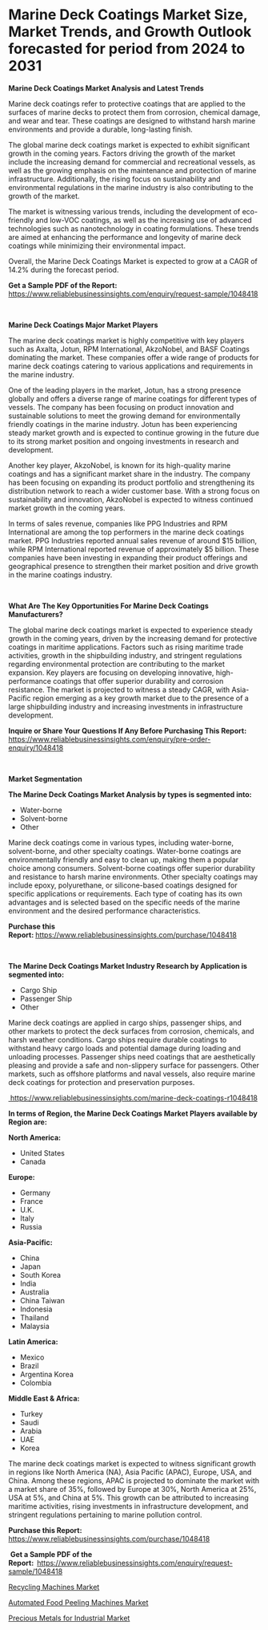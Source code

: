 <p><h1>Marine Deck Coatings Market Size, Market Trends, and Growth Outlook forecasted for period from 2024 to 2031</h1></p><p><strong>Marine Deck Coatings Market Analysis and Latest Trends</strong></p>
<p><p>Marine deck coatings refer to protective coatings that are applied to the surfaces of marine decks to protect them from corrosion, chemical damage, and wear and tear. These coatings are designed to withstand harsh marine environments and provide a durable, long-lasting finish.</p><p>The global marine deck coatings market is expected to exhibit significant growth in the coming years. Factors driving the growth of the market include the increasing demand for commercial and recreational vessels, as well as the growing emphasis on the maintenance and protection of marine infrastructure. Additionally, the rising focus on sustainability and environmental regulations in the marine industry is also contributing to the growth of the market.</p><p>The market is witnessing various trends, including the development of eco-friendly and low-VOC coatings, as well as the increasing use of advanced technologies such as nanotechnology in coating formulations. These trends are aimed at enhancing the performance and longevity of marine deck coatings while minimizing their environmental impact.</p><p>Overall, the Marine Deck Coatings Market is expected to grow at a CAGR of 14.2% during the forecast period.</p></p>
<p><strong>Get a Sample PDF of the Report:&nbsp;</strong> <a href="https://www.reliablebusinessinsights.com/enquiry/request-sample/1048418">https://www.reliablebusinessinsights.com/enquiry/request-sample/1048418</a></p>
<p>&nbsp;</p>
<p><strong>Marine Deck Coatings Major Market Players</strong></p>
<p><p>The marine deck coatings market is highly competitive with key players such as Axalta, Jotun, RPM International, AkzoNobel, and BASF Coatings dominating the market. These companies offer a wide range of products for marine deck coatings catering to various applications and requirements in the marine industry.</p><p>One of the leading players in the market, Jotun, has a strong presence globally and offers a diverse range of marine coatings for different types of vessels. The company has been focusing on product innovation and sustainable solutions to meet the growing demand for environmentally friendly coatings in the marine industry. Jotun has been experiencing steady market growth and is expected to continue growing in the future due to its strong market position and ongoing investments in research and development.</p><p>Another key player, AkzoNobel, is known for its high-quality marine coatings and has a significant market share in the industry. The company has been focusing on expanding its product portfolio and strengthening its distribution network to reach a wider customer base. With a strong focus on sustainability and innovation, AkzoNobel is expected to witness continued market growth in the coming years.</p><p>In terms of sales revenue, companies like PPG Industries and RPM International are among the top performers in the marine deck coatings market. PPG Industries reported annual sales revenue of around $15 billion, while RPM International reported revenue of approximately $5 billion. These companies have been investing in expanding their product offerings and geographical presence to strengthen their market position and drive growth in the marine coatings industry.</p></p>
<p>&nbsp;</p>
<p><strong>What Are The Key Opportunities For Marine Deck Coatings Manufacturers?</strong></p>
<p><p>The global marine deck coatings market is expected to experience steady growth in the coming years, driven by the increasing demand for protective coatings in maritime applications. Factors such as rising maritime trade activities, growth in the shipbuilding industry, and stringent regulations regarding environmental protection are contributing to the market expansion. Key players are focusing on developing innovative, high-performance coatings that offer superior durability and corrosion resistance. The market is projected to witness a steady CAGR, with Asia-Pacific region emerging as a key growth market due to the presence of a large shipbuilding industry and increasing investments in infrastructure development.</p></p>
<p><strong>Inquire or Share Your Questions If Any Before Purchasing This Report:</strong> <a href="https://www.reliablebusinessinsights.com/enquiry/pre-order-enquiry/1048418">https://www.reliablebusinessinsights.com/enquiry/pre-order-enquiry/1048418</a></p>
<p>&nbsp;</p>
<p><strong>Market Segmentation</strong></p>
<p><strong>The Marine Deck Coatings Market Analysis by types is segmented into:</strong></p>
<p><ul><li>Water-borne</li><li>Solvent-borne</li><li>Other</li></ul></p>
<p><p>Marine deck coatings come in various types, including water-borne, solvent-borne, and other specialty coatings. Water-borne coatings are environmentally friendly and easy to clean up, making them a popular choice among consumers. Solvent-borne coatings offer superior durability and resistance to harsh marine environments. Other specialty coatings may include epoxy, polyurethane, or silicone-based coatings designed for specific applications or requirements. Each type of coating has its own advantages and is selected based on the specific needs of the marine environment and the desired performance characteristics.</p></p>
<p><strong>Purchase this Report:&nbsp;</strong><a href="https://www.reliablebusinessinsights.com/purchase/1048418">https://www.reliablebusinessinsights.com/purchase/1048418</a></p>
<p>&nbsp;</p>
<p><strong>The Marine Deck Coatings Market Industry Research by Application is segmented into:</strong></p>
<p><ul><li>Cargo Ship</li><li>Passenger Ship</li><li>Other</li></ul></p>
<p><p>Marine deck coatings are applied in cargo ships, passenger ships, and other markets to protect the deck surfaces from corrosion, chemicals, and harsh weather conditions. Cargo ships require durable coatings to withstand heavy cargo loads and potential damage during loading and unloading processes. Passenger ships need coatings that are aesthetically pleasing and provide a safe and non-slippery surface for passengers. Other markets, such as offshore platforms and naval vessels, also require marine deck coatings for protection and preservation purposes.</p></p>
<p><a href="https://www.reliablebusinessinsights.com/marine-deck-coatings-r1048418">&nbsp;https://www.reliablebusinessinsights.com/marine-deck-coatings-r1048418</a></p>
<p><strong>In terms of Region, the Marine Deck Coatings Market Players available by Region are:</strong></p>
<p>
    <p> <strong> North America: </strong>
        <ul>
            <li>United States</li>
            <li>Canada</li>
        </ul>
        </p> 
    <p> <strong> Europe: </strong>
        <ul>
            <li>Germany</li>
            <li>France</li>
            <li>U.K.</li>
            <li>Italy</li>
            <li>Russia</li>
        </ul>
        </p> 
    <p> <strong> Asia-Pacific: </strong>
        <ul>
            <li>China</li>
            <li>Japan</li>
            <li>South Korea</li>
            <li>India</li>
            <li>Australia</li>
            <li>China Taiwan</li>
            <li>Indonesia</li>
            <li>Thailand</li>
            <li>Malaysia</li>
        </ul>
        </p> 
    <p> <strong> Latin America: </strong>
        <ul>
            <li>Mexico</li>
            <li>Brazil</li>
            <li>Argentina Korea</li>
            <li>Colombia</li>
        </ul>
        </p> 
    <p> <strong> Middle East & Africa: </strong>
        <ul>
            <li>Turkey</li>
            <li>Saudi</li>
            <li>Arabia</li>
            <li>UAE</li>
            <li>Korea</li>
        </ul>
    </p>
    </p>
<p><p>The marine deck coatings market is expected to witness significant growth in regions like North America (NA), Asia Pacific (APAC), Europe, USA, and China. Among these regions, APAC is projected to dominate the market with a market share of 35%, followed by Europe at 30%, North America at 25%, USA at 5%, and China at 5%. This growth can be attributed to increasing maritime activities, rising investments in infrastructure development, and stringent regulations pertaining to marine pollution control.</p></p>
<p><strong>Purchase this Report: </strong><a href="https://www.reliablebusinessinsights.com/purchase/1048418">https://www.reliablebusinessinsights.com/purchase/1048418</a></p>
<p>&nbsp;<strong>Get a Sample PDF of the Report:&nbsp;&nbsp;</strong><a href="https://www.reliablebusinessinsights.com/enquiry/request-sample/1048418">https://www.reliablebusinessinsights.com/enquiry/request-sample/1048418</a></p>
<p><strong></strong></p>
<p><p><a href="https://github.com/susanjprice2023/Market-Research-Report-List-2/blob/main/recycling-machines-market.md">Recycling Machines Market</a></p><p><a href="https://github.com/globismark/Market-Research-Report-List-4/blob/main/automated-food-peeling-machines-market.md">Automated Food Peeling Machines Market</a></p><p><a href="https://github.com/dmmanir420/Market-Research-Report-List-1/blob/main/precious-metals-for-industrial-market.md">Precious Metals for Industrial Market</a></p></p>